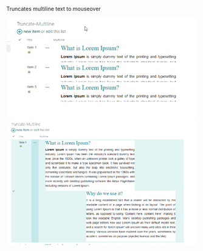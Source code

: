 Truncates multiline text to mouseover

![](/Truncate-Multiline-Text/Truncate-1.png)
![](/Truncate-Multiline-Text/Truncate-2.png)
